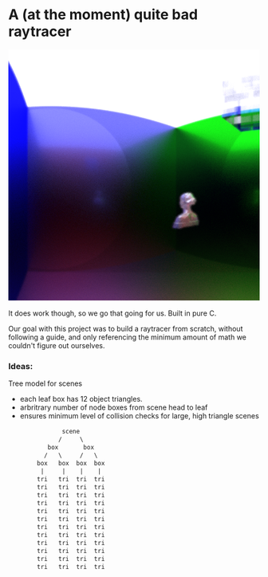 # A (at the moment) quite bad raytracer

![alt text](results/statue.bmp "example image")

It does work though, so we go that going for us. Built in pure C.  

Our goal with this project was to build a raytracer from scratch, without following a guide, and only referencing the minimum amount of math we couldn't figure out ourselves.

### Ideas:
Tree model for scenes
- each leaf box has 12 object triangles.
- arbritrary number of node boxes from scene head to leaf
- ensures minimum level of collision checks for large, high triangle scenes

~~~~
               scene
              /     \
           box       box
          /   \     /   \
        box   box  box  box
         |     |    |    |
        tri   tri  tri  tri
        tri   tri  tri  tri
        tri   tri  tri  tri
        tri   tri  tri  tri
        tri   tri  tri  tri
        tri   tri  tri  tri
        tri   tri  tri  tri
        tri   tri  tri  tri
        tri   tri  tri  tri
        tri   tri  tri  tri
        tri   tri  tri  tri
        tri   tri  tri  tri
~~~~
